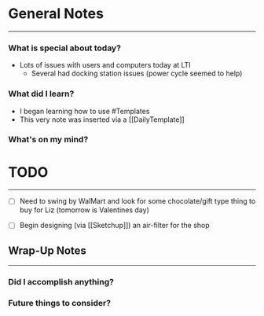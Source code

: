 
# General Notes
---
### What is special about today?
- Lots of issues with users and computers today at LTI
	- Several had docking station issues (power cycle seemed to help)
### What did I learn?
- I began learning how to use #Templates
- This very note was inserted via a [[DailyTemplate]]

### What's on my mind?




# TODO
---
- [ ] Need to swing by WalMart and look for some chocolate/gift type thing to buy for Liz (tomorrow is Valentines day)
- [ ] Begin designing (via [[Sketchup]]) an air-filter for the shop



## Wrap-Up Notes
---
### Did I accomplish anything?
### Future things to consider?
